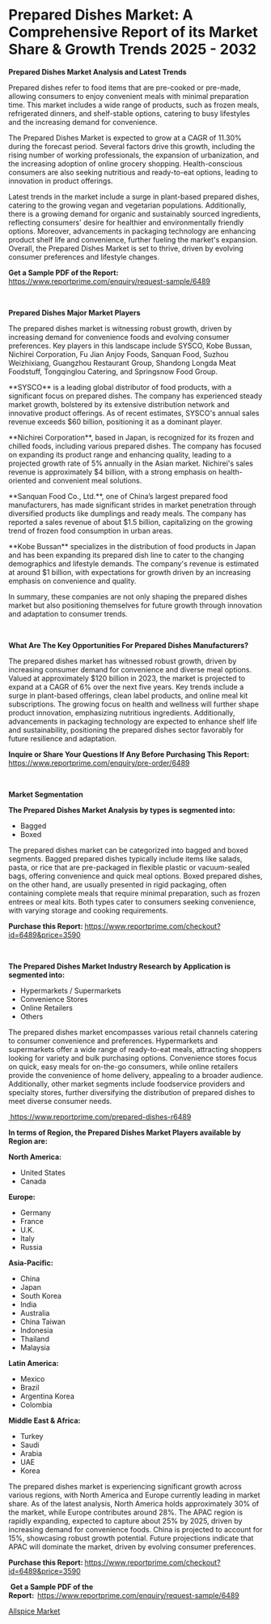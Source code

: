 <p><h1>Prepared Dishes Market: A Comprehensive Report of its Market Share & Growth Trends 2025 - 2032</h1></p><p><strong>Prepared Dishes Market Analysis and Latest Trends</strong></p>
<p><p>Prepared dishes refer to food items that are pre-cooked or pre-made, allowing consumers to enjoy convenient meals with minimal preparation time. This market includes a wide range of products, such as frozen meals, refrigerated dinners, and shelf-stable options, catering to busy lifestyles and the increasing demand for convenience. </p><p>The Prepared Dishes Market is expected to grow at a CAGR of 11.30% during the forecast period. Several factors drive this growth, including the rising number of working professionals, the expansion of urbanization, and the increasing adoption of online grocery shopping. Health-conscious consumers are also seeking nutritious and ready-to-eat options, leading to innovation in product offerings.</p><p>Latest trends in the market include a surge in plant-based prepared dishes, catering to the growing vegan and vegetarian populations. Additionally, there is a growing demand for organic and sustainably sourced ingredients, reflecting consumers' desire for healthier and environmentally friendly options. Moreover, advancements in packaging technology are enhancing product shelf life and convenience, further fueling the market's expansion. Overall, the Prepared Dishes Market is set to thrive, driven by evolving consumer preferences and lifestyle changes.</p></p>
<p><strong>Get a Sample PDF of the Report:&nbsp;</strong> <a href="https://www.reportprime.com/enquiry/request-sample/6489?utm_campaign=3046&utm_medium=2&utm_source=Github&utm_content=ia&utm_term=19032025&utm_id=prepared-dishes">https://www.reportprime.com/enquiry/request-sample/6489</a></p>
<p>&nbsp;</p>
<p><strong>Prepared Dishes Major Market Players</strong></p>
<p><p>The prepared dishes market is witnessing robust growth, driven by increasing demand for convenience foods and evolving consumer preferences. Key players in this landscape include SYSCO, Kobe Bussan, Nichirei Corporation, Fu Jian Anjoy Foods, Sanquan Food, Suzhou Weizhixiang, Guangzhou Restaurant Group, Shandong Longda Meat Foodstuff, Tongqinglou Catering, and Springsnow Food Group.</p><p>**SYSCO** is a leading global distributor of food products, with a significant focus on prepared dishes. The company has experienced steady market growth, bolstered by its extensive distribution network and innovative product offerings. As of recent estimates, SYSCO's annual sales revenue exceeds $60 billion, positioning it as a dominant player.</p><p>**Nichirei Corporation**, based in Japan, is recognized for its frozen and chilled foods, including various prepared dishes. The company has focused on expanding its product range and enhancing quality, leading to a projected growth rate of 5% annually in the Asian market. Nichirei's sales revenue is approximately $4 billion, with a strong emphasis on health-oriented and convenient meal solutions.</p><p>**Sanquan Food Co., Ltd.**, one of China’s largest prepared food manufacturers, has made significant strides in market penetration through diversified products like dumplings and ready meals. The company has reported a sales revenue of about $1.5 billion, capitalizing on the growing trend of frozen food consumption in urban areas.</p><p>**Kobe Bussan** specializes in the distribution of food products in Japan and has been expanding its prepared dish line to cater to the changing demographics and lifestyle demands. The company's revenue is estimated at around $1 billion, with expectations for growth driven by an increasing emphasis on convenience and quality.</p><p>In summary, these companies are not only shaping the prepared dishes market but also positioning themselves for future growth through innovation and adaptation to consumer trends.</p></p>
<p>&nbsp;</p>
<p><strong>What Are The Key Opportunities For Prepared Dishes Manufacturers?</strong></p>
<p><p>The prepared dishes market has witnessed robust growth, driven by increasing consumer demand for convenience and diverse meal options. Valued at approximately $120 billion in 2023, the market is projected to expand at a CAGR of 6% over the next five years. Key trends include a surge in plant-based offerings, clean label products, and online meal kit subscriptions. The growing focus on health and wellness will further shape product innovation, emphasizing nutritious ingredients. Additionally, advancements in packaging technology are expected to enhance shelf life and sustainability, positioning the prepared dishes sector favorably for future resilience and adaptation.</p></p>
<p><strong>Inquire or Share Your Questions If Any Before Purchasing This Report:</strong> <a href="https://www.reportprime.com/enquiry/pre-order/6489?utm_campaign=3046&utm_medium=2&utm_source=Github&utm_content=ia&utm_term=19032025&utm_id=prepared-dishes">https://www.reportprime.com/enquiry/pre-order/6489</a></p>
<p>&nbsp;</p>
<p><strong>Market Segmentation</strong></p>
<p><strong>The Prepared Dishes Market Analysis by types is segmented into:</strong></p>
<p><ul><li>Bagged</li><li>Boxed</li></ul></p>
<p><p>The prepared dishes market can be categorized into bagged and boxed segments. Bagged prepared dishes typically include items like salads, pasta, or rice that are pre-packaged in flexible plastic or vacuum-sealed bags, offering convenience and quick meal options. Boxed prepared dishes, on the other hand, are usually presented in rigid packaging, often containing complete meals that require minimal preparation, such as frozen entrees or meal kits. Both types cater to consumers seeking convenience, with varying storage and cooking requirements.</p></p>
<p><strong>Purchase this Report:&nbsp;</strong><a href="https://www.reportprime.com/checkout?id=6489&price=3590&utm_campaign=3046&utm_medium=2&utm_source=Github&utm_content=ia&utm_term=19032025&utm_id=prepared-dishes">https://www.reportprime.com/checkout?id=6489&price=3590</a></p>
<p>&nbsp;</p>
<p><strong>The Prepared Dishes Market Industry Research by Application is segmented into:</strong></p>
<p><ul><li>Hypermarkets / Supermarkets</li><li>Convenience Stores</li><li>Online Retailers</li><li>Others</li></ul></p>
<p><p>The prepared dishes market encompasses various retail channels catering to consumer convenience and preferences. Hypermarkets and supermarkets offer a wide range of ready-to-eat meals, attracting shoppers looking for variety and bulk purchasing options. Convenience stores focus on quick, easy meals for on-the-go consumers, while online retailers provide the convenience of home delivery, appealing to a broader audience. Additionally, other market segments include foodservice providers and specialty stores, further diversifying the distribution of prepared dishes to meet diverse consumer needs.</p></p>
<p><a href="https://www.reportprime.com/prepared-dishes-r6489?utm_campaign=3046&utm_medium=2&utm_source=Github&utm_content=ia&utm_term=19032025&utm_id=prepared-dishes">&nbsp;https://www.reportprime.com/prepared-dishes-r6489</a></p>
<p><strong>In terms of Region, the Prepared Dishes Market Players available by Region are:</strong></p>
<p>
    <p> <strong> North America: </strong>
        <ul>
            <li>United States</li>
            <li>Canada</li>
        </ul>
        </p> 
    <p> <strong> Europe: </strong>
        <ul>
            <li>Germany</li>
            <li>France</li>
            <li>U.K.</li>
            <li>Italy</li>
            <li>Russia</li>
        </ul>
        </p> 
    <p> <strong> Asia-Pacific: </strong>
        <ul>
            <li>China</li>
            <li>Japan</li>
            <li>South Korea</li>
            <li>India</li>
            <li>Australia</li>
            <li>China Taiwan</li>
            <li>Indonesia</li>
            <li>Thailand</li>
            <li>Malaysia</li>
        </ul>
        </p> 
    <p> <strong> Latin America: </strong>
        <ul>
            <li>Mexico</li>
            <li>Brazil</li>
            <li>Argentina Korea</li>
            <li>Colombia</li>
        </ul>
        </p> 
    <p> <strong> Middle East & Africa: </strong>
        <ul>
            <li>Turkey</li>
            <li>Saudi</li>
            <li>Arabia</li>
            <li>UAE</li>
            <li>Korea</li>
        </ul>
    </p>
    </p>
<p><p>The prepared dishes market is experiencing significant growth across various regions, with North America and Europe currently leading in market share. As of the latest analysis, North America holds approximately 30% of the market, while Europe contributes around 28%. The APAC region is rapidly expanding, expected to capture about 25% by 2025, driven by increasing demand for convenience foods. China is projected to account for 15%, showcasing robust growth potential. Future projections indicate that APAC will dominate the market, driven by evolving consumer preferences.</p></p>
<p><strong>Purchase this Report: </strong><a href="https://www.reportprime.com/checkout?id=6489&price=3590&utm_campaign=3046&utm_medium=2&utm_source=Github&utm_content=ia&utm_term=19032025&utm_id=prepared-dishes">https://www.reportprime.com/checkout?id=6489&price=3590</a></p>
<p>&nbsp;<strong>Get a Sample PDF of the Report:&nbsp;&nbsp;</strong><a href="https://www.reportprime.com/enquiry/request-sample/6489?utm_campaign=3046&utm_medium=2&utm_source=Github&utm_content=ia&utm_term=19032025&utm_id=prepared-dishes">https://www.reportprime.com/enquiry/request-sample/6489</a></p>
<p><strong></strong></p>
<p><p><a href="https://github.com/shapurforouz/Market-Research-Report-List-1/blob/main/allspice-market.md?utm_campaign=3046&utm_medium=2&utm_source=Github&utm_content=ia&utm_term=19032025&utm_id=prepared-dishes">Allspice Market</a></p></p>